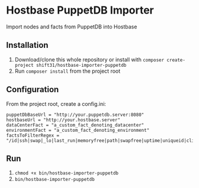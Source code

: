 # Hostbase PuppetDB Importer

Import nodes and facts from PuppetDB into Hostbase

## Installation

1. Download/clone this whole repository or install with `composer create-project shift31/hostbase-importer-puppetdb`
2. Run `composer install` from the project root

## Configuration

From the project root, create a config.ini:

```
puppetDbBaseUrl = "http://your.puppetdb.server:8080"
hostbaseUrl = "http://your.hostbase.server"
dataCenterFact = "a_custom_fact_denoting_datacenter"
environmentFact = "a_custom_fact_denoting_environment"
factsToFilterRegex = "/id|ssh|swap|_lo|last_run|memoryfree|path|swapfree|uptime|uniqueid|clientcert/"
```

## Run

1. `chmod +x bin/hostbase-importer-puppetdb`
2. `bin/hostbase-importer-puppetdb`